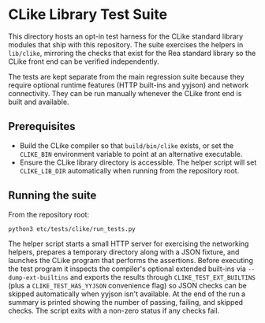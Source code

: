 # CLike Library Test Suite

This directory hosts an opt-in test harness for the CLike standard library
modules that ship with this repository. The suite exercises the helpers in
`lib/clike`, mirroring the checks that exist for the Rea standard library so the
CLike front end can be verified independently.

The tests are kept separate from the main regression suite because they require
optional runtime features (HTTP built-ins and yyjson) and network connectivity.
They can be run manually whenever the CLike front end is built and available.

## Prerequisites

* Build the CLike compiler so that `build/bin/clike` exists, or set the
  `CLIKE_BIN` environment variable to point at an alternative executable.
* Ensure the CLike library directory is accessible. The helper script will set
  `CLIKE_LIB_DIR` automatically when running from the repository root.

## Running the suite

From the repository root:

```bash
python3 etc/tests/clike/run_tests.py
```

The helper script starts a small HTTP server for exercising the networking
helpers, prepares a temporary directory along with a JSON fixture, and launches
the CLike program that performs the assertions. Before executing the test
program it inspects the compiler's optional extended built-ins via
``--dump-ext-builtins`` and exports the results through
``CLIKE_TEST_EXT_BUILTINS`` (plus a ``CLIKE_TEST_HAS_YYJSON`` convenience flag)
so JSON checks can be skipped automatically when yyjson isn't available. At the
end of the run a summary is printed showing the number of passing, failing, and
skipped checks. The script exits with a non-zero status if any checks fail.
